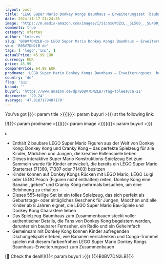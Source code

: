 ```yaml
---
layout: post
title: 'LEGO Super Mario Donkey Kongs Baumhaus – Erweiterungsset  baubares Baumhaus-Spielzeug mit 2 Figuren zum Kombinieren mit einem Starterkurs  Spielset für Kinder  Jungen und Mädchen ab 8 Jahren 71424'
date: 2024-11-17 21:24:55
image: 'https://m.media-amazon.com/images/I/51cnxuWJZcL._SL500_._SL400_.jpg'
comments: true
category: ofertas
author: 'tole.es'
slug: 'B0BV7DN2LB-de LEGO Super Mario Donkey Kongs Baumhaus – Erweiterungsset...'
sku: 'B0BV7DN2LB-de'
tags: [ 'lego','🇩🇪', ]
actualPrice: 45.99 EUR
currency: EUR
price: 45.99
comparePrice: 64.99 EUR
prodname: 'LEGO Super Mario Donkey Kongs Baumhaus – Erweiterungsset  baubares Baumhaus-Spielzeug mit 2 Figuren zum Kombinieren mit einem Starterkurs  Spielset für Kinder  Jungen und Mädchen ab 8 Jahren 71424'
country: 'de'
flag: '🇩🇪'
brand: ''
buyurl: 'https://www.amazon.de/dp/B0BV7DN2LB/?tag=tolees0ca-21'
descuento: '29.24'
average: '47.8187179487179'
---
```


You've got [{{< param title >}}]({{< param buyurl >}}) at the following link:

[![{{< param prodname >}}]({{< param image >}})]({{< param buyurl >}})

ℹ️:

- Enthält 2 baubare LEGO Super Mario Figuren aus der Welt von Donkey Kong: Donkey Kong und Cranky Kong – das perfekte Spielzeug für alle Kinder, Mädchen und Jungen, die kreative Rollenspiele lieben
- Dieses interaktive Super Mario Konstruktions-Spielzeug Set zum Sammeln wurde für Kinder entwickelt, die bereits ein LEGO Super Mario Starterset (71360, 71387 oder 71403) besitzen
- Kinder können auf Donkey Kongs Rücken mit LEGO Mario, LEGO Luigi oder LEGO Peach (Figuren nicht enthalten) reiten, Donkey Kong eine Banane „geben“ und Cranky Kong mehrmals besuchen, um eine Belohnung zu erhalten
- Dieses 555-teilige Set ist ein tolles Spielzeug, das sich perfekt als Geburtstags- oder alltägliches Geschenk für Jungen, Mädchen und alle Kinder ab 8 Jahren eignet, die LEGO Super Mario Bau-Spiele und Donkey Kong Charaktere lieben
- Das Spielzeug-Baumhaus zum Zusammenbauen steckt voller authentischer Details, die Fans von Donkey Kong begeistern werden, darunter ein baubarer Fernseher, ein Radio und ein Geheimfach
- Gemeinsam mit Donkey Kong können Kinder aufregenden Dschungelspaß erleben, wie Bananen verschenken und Conga-Trommel spielen mit diesem farbenfrohen LEGO Super Mario Donkey Kongs Baumhaus-Erweiterungsset zum Zusammenbauen

[🛒 Check the deal!!]({{< param buyurl >}})
{{<world>}}B0BV7DN2LB{{</world>}}
